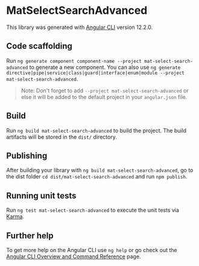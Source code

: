 # MatSelectSearchAdvanced

This library was generated with [Angular CLI](https://github.com/angular/angular-cli) version 12.2.0.

## Code scaffolding

Run `ng generate component component-name --project mat-select-search-advanced` to generate a new component. You can also use `ng generate directive|pipe|service|class|guard|interface|enum|module --project mat-select-search-advanced`.
> Note: Don't forget to add `--project mat-select-search-advanced` or else it will be added to the default project in your `angular.json` file. 

## Build

Run `ng build mat-select-search-advanced` to build the project. The build artifacts will be stored in the `dist/` directory.

## Publishing

After building your library with `ng build mat-select-search-advanced`, go to the dist folder `cd dist/mat-select-search-advanced` and run `npm publish`.

## Running unit tests

Run `ng test mat-select-search-advanced` to execute the unit tests via [Karma](https://karma-runner.github.io).

## Further help

To get more help on the Angular CLI use `ng help` or go check out the [Angular CLI Overview and Command Reference](https://angular.io/cli) page.
